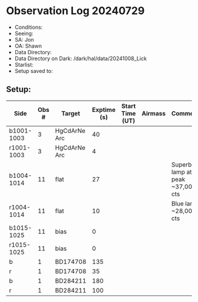 # Observation Log 20240729

* Conditions: 
* Seeing: 
* SA: Jon
* OA: Shawn
* Data Directory: 
* Data Directory on Dark: /dark/hal/data/20241008_Lick
* Starlist: 
* Setup saved to: 

## Setup: 


| Side | Obs #     | Target    | Exptime (s) | Start Time (UT) | Airmass | Comments                                                   |
|------|-----------|-----------|-------------|-----------------|---------|------------------------------------------------------------|
|b1001-1003|3|HgCdArNe Arc      |40| |||
|r1001-1003|3|HgCdArNe Arc     |4| |||
|b1004-1014|11|flat      |27| ||Superblue lamp at 90 peak ~37,000 cts|
|r1004-1014|11|flat      |10| ||Blue lamp ~28,000 cts|
|b1015-1025|11|bias      |0| |||
|r1015-1025|11|bias      |0| |||
|b|1|BD174708      |135| |||
|r|1|BD174708      |35| |||
|b|1|BD284211      |180| |||
|r|1|BD284211      |100| |||

